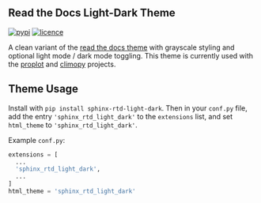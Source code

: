 Read the Docs Light-Dark Theme
------------------------------

[![pypi](https://img.shields.io/pypi/v/sphinx-rtd-light-dark?color=83%20197%2052)](https://pypi.org/project/sphinx-rtd-light-dark/)
[![licence](https://img.shields.io/github/license/lukelbd/sphinx-rtd-light-dark.svg)](LICENSE.txt)

A clean variant of the [read the docs theme](https://github.com/readthedocs/sphinx_rtd_theme)
with grayscale styling and optional light mode / dark mode toggling.
This theme is currently used with the [proplot](https://proplot.readthedocs.io)
and [climopy](https://climopy.readthedocs.io) projects.

Theme Usage
-----------

Install with `pip install sphinx-rtd-light-dark`. Then in your `conf.py` file,
add the entry ``'sphinx_rtd_light_dark'`` to the `extensions` list,
and set `html_theme` to ``'sphinx_rtd_light_dark'``.

Example `conf.py`:

```python
extensions = [
  ...
  'sphinx_rtd_light_dark',
  ...
]
html_theme = 'sphinx_rtd_light_dark'
```

